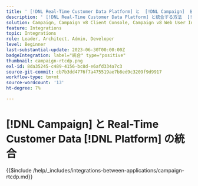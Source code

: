 ```yaml
---
title: ' [!DNL Real-Time Customer Data Platform] と  [!DNL Campaign]  統合'
description: ' [!DNL Real-Time Customer Data Platform] と統合する方法  [!DNL Campaign]  説明します。'
solution: Campaign, Campaign v8 Client Console, Campaign v8 Web User Interface, Real-Time Customer Data Platform
feature: Integrations
topic: Integrations
role: Leader, Architect, Admin, Developer
level: Beginner
last-substantial-update: 2023-06-30T00:00:00Z
badgeIntegration: label="統合" type="positive"
thumbnail: campaign-rtcdp.png
exl-id: 8da35245-c489-4156-bc8d-e6afd334a7c3
source-git-commit: cb7b3dd4776f7a475519ae7b8ed9c3209f9d9917
workflow-type: tm+mt
source-wordcount: '13'
ht-degree: 7%

---
```


# [!DNL Campaign] と Real-Time Customer Data [!DNL Platform] の統合

{{$include /help/_includes/integrations-between-applications/campaign-rtcdp.md}}
